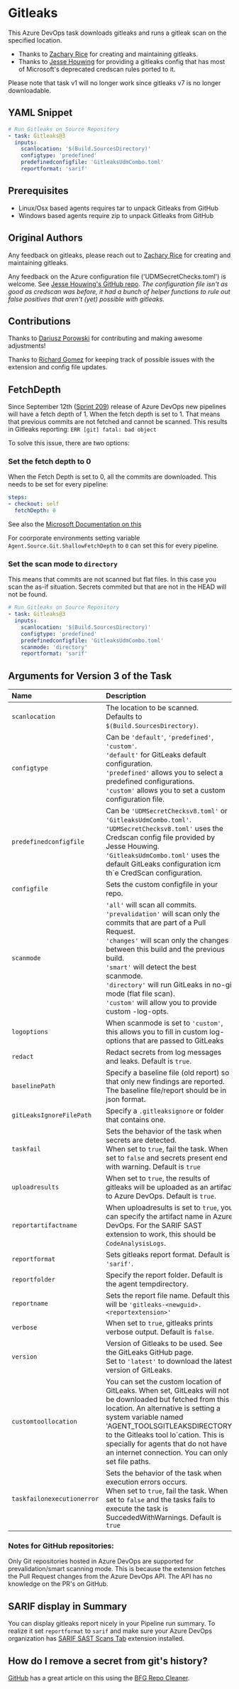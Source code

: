 # Gitleaks

This Azure DevOps task downloads gitleaks and runs a gitleak scan on the specified location. 

- Thanks to [Zachary Rice](https://github.com/zricethezav) for creating and maintaining gitleaks.
- Thanks to [Jesse Houwing](https://github.com/jessehouwing) for providing a gitleaks config that has most of Microsoft's deprecated credscan rules ported to it.

Please note that task v1 will no longer work since gitleaks v7 is no longer downloadable.

## YAML Snippet

```yaml
# Run Gitleaks on Source Repository
- task: Gitleaks@3
  inputs:
    scanlocation: '$(Build.SourcesDirectory)'
    configtype: 'predefined'
    predefinedconfigfile: 'GitleaksUdmCombo.toml'
    reportformat: 'sarif'
```

## Prerequisites

- Linux/Osx based agents requires tar to unpack Gitleaks from GitHub
- Windows based agents require zip to unpack Gitleaks from GitHub

## Original Authors

Any feedback on gitleaks, please reach out to [Zachary Rice](https://github.com/zricethezav) for creating and maintaining gitleaks.

Any feedback on the Azure configuration file ('UDMSecretChecks.toml') is welcome. See [Jesse Houwing's GitHub repo](https://github.com/jessehouwing/gitleaks-azure). 
*The configuration file isn't as good as credscan was before, it had a bunch of helper functions to rule out false positives that aren't (yet) possible with gitleaks.*

## Contributions

Thanks to [Dariusz Porowski](https://github.com/DariuszPorowski) for contributing and making awesome adjustments!

Thanks to [Richard Gomez](https://github.com/rgmz) for keeping track of possible issues with the extension and config file updates.

## FetchDepth

Since September 12th ([Sprint 209](https://learn.microsoft.com/en-gb/azure/devops/release-notes/2022/sprint-209-update?tabs=yaml#do-not-sync-tags-when-fetching-a-git-repository])) release of Azure DevOps new pipelines will have a fetch depth of 1. When the fetch depth is set to 1. That means that previous commits are not fetched and cannot be scanned. This results in Gitleaks reporting: `ERR [git] fatal: bad object`

To solve this issue, there are two options:

### Set the fetch depth to 0

When the Fetch Depth is set to 0, all the commits are downloaded. This needs to be set for every pipeline:

```yaml
steps:
- checkout: self
  fetchDepth: 0
```

See also the [Microsoft Documentation on this](https://learn.microsoft.com/en-us/azure/devops/pipelines/yaml-schema/steps-checkout?view=azure-pipelines)

For coorporate environments setting variable `Agent.Source.Git.ShallowFetchDepth` to `0` can set this for every pipeline.

### Set the scan mode to `directory`

This means that commits are not scanned but flat files. In this case you scan the as-if situation. Secrets commited but that are not in the HEAD will not be found.

```yaml
# Run Gitleaks on Source Repository
- task: Gitleaks@3
  inputs:
    scanlocation: '$(Build.SourcesDirectory)'
    configtype: 'predefined'
    predefinedconfigfile: 'GitleaksUdmCombo.toml'
    scanmode: 'directory'
    reportformat: 'sarif'
```

## Arguments for Version 3 of the Task

| Name | Description |
| :-----|:------------ |
| `scanlocation` | The location to be scanned.<br/>Defaults to `$(Build.SourcesDirectory)`. |
| `configtype` | Can be `'default'`, `'predefined'`, `'custom'`.<br/>`'default'` for GitLeaks default configuration.<br/>`'predefined'` allows you to select a predefined configurations.<br/>`'custom'` allows you to set a custom configuration file. |
| `predefinedconfigfile` | Can be `'UDMSecretChecksv8.toml'` or `'GitleaksUdmCombo.toml'`.<br/>`'UDMSecretChecksv8.toml'` uses the Credscan config file provided by Jesse Houwing.<br/>`'GitleaksUdmCombo.toml'` uses the default GitLeaks configuration icm th`e CredScan configuration.|
| `configfile` | Sets the custom configfile in your repo. |
| `scanmode` | `'all'` will scan all commits.<br/>`'prevalidation'` will scan only the commits that are part of a Pull Request.<br/>`'changes'` will scan only the changes between this build and the previous build.<br/>`'smart'` will detect the best scanmode.<br/>`'directory'` will run GitLeaks in no-git mode (flat file scan).<br/>`'custom'` will allow you to provide custom -log-opts.|
| `logoptions` | When scanmode is set to `'custom'`, this allows you to fill in custom log-options that are passed to GitLeaks |
| `redact` | Redact secrets from log messages and leaks. Default is `true`. |
| `baselinePath` | Specify a baseline file (old report) so that only new findings are reported. The baseline file/report should be in json format. |
| `gitLeaksIgnoreFilePath` | Specify a `.gitleaksignore` or folder that contains one. |
| `taskfail` | Sets the behavior of the task when secrets are detected.<br/>When set to `true`, fail the task. When set to `false` and secrets present end with warning. Default is `true` |
| `uploadresults` | When set to `true`, the results of gitleaks will be uploaded as an artifact to Azure DevOps. Default is `true`.|
| `reportartifactname` | When uploadresults is set to `true`, you can specify the artifact name in Azure DevOps. For the SARIF SAST extension to work, this should be `CodeAnalysisLogs`.|
| `reportformat` | Sets gitleaks report format. Default is `'sarif'`. |
| `reportfolder` | Specify the report folder. Default is the agent tempdirectory. |
| `reportname` | Sets the report file name. Default this will be `'gitleaks-<newguid>.<reportextension>'` |
| `verbose` | When set to `true`, gitleaks prints verbose output. Default is `false`. |
| `version` | Version of Gitleaks to be used. See the GitLeaks GitHub page.<br/>Set to `'latest'` to download the latest version of GitLeaks. |
| `customtoollocation` | You can set the custom location of GitLeaks. When set, GitLeaks will not be downloaded but fetched from this location. An alternative is setting a system variable named 'AGENT_TOOLSGITLEAKSDIRECTORY' to the Gitleaks tool lo`cation. This is specially for agents that do not have an internet connection. You can only set file paths. |
| `taskfailonexecutionerror` | Sets the behavior of the task when execution errors occurs.<br/>When set to `true`, fail the task. When set to `false` and the tasks fails to execute the task is SuccededWithWarnings. Default is `true` |


### Notes for GitHub repositories:
Only Git repositories hosted in Azure DevOps are supported for prevalidation/smart scanning mode. This is because the extension fetches the Pull Request changes from the Azure DevOps API. The API has no knowledge on the PR's on GitHub.

## SARIF display in Summary

You can display gitleaks report nicely in your Pipeline run summary. To realize it set `reportformat` to `sarif` and make sure your Azure DevOps organization has [SARIF SAST Scans Tab](https://marketplace.visualstudio.com/items?itemName=sariftools.scans) extension installed.

## How do I remove a secret from git's history?

[GitHub](https://docs.github.com/en/github/authenticating-to-github/removing-sensitive-data-from-a-repository) has a great article on this using the [BFG Repo Cleaner](https://rtyley.github.io/bfg-repo-cleaner/).
